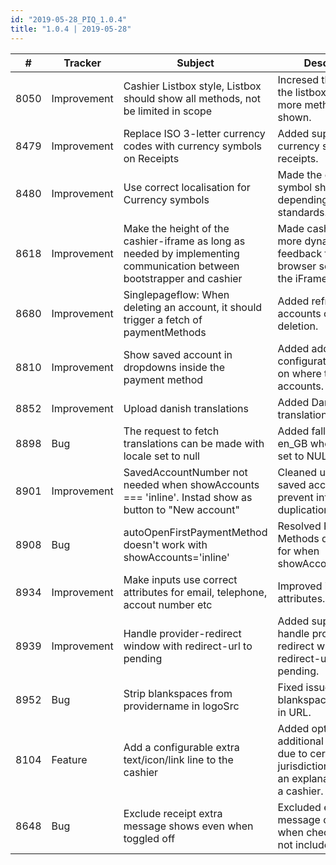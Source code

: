 ```yaml
--- 
id: "2019-05-28_PIQ_1.0.4"
title: "1.0.4 | 2019-05-28"
--- 
```



| #    | Tracker     | Subject                                                                                                                  | Description                                                                                                               |
|------|-------------|--------------------------------------------------------------------------------------------------------------------------|---------------------------------------------------------------------------------------------------------------------------|
| 8050 | Improvement | Cashier   Listbox style, Listbox should show all methods, not be limited in scope                                        | Incresed   the height of the listbox to allow for more methods to be shown.                                               |
| 8479 | Improvement | Replace ISO 3-letter currency codes with   currency symbols on Receipts                                                  | Added support for currency symbols on   receipts.                                                                         |
| 8480 | Improvement | Use correct   localisation for Currency symbols                                                                          | Made   the currency symbol show correctly depending on local standards.                                                   |
| 8618 | Improvement | Make the height of the cashier-iframe as long   as needed by implementing communication between bootstrapper and cashier | Made cashier height more dynamic with   feedback from the browser script after the iFrame is set.                         |
| 8680 | Improvement | Singlepageflow:   When deleting an account, it should trigger a fetch of paymentMethods                                  | Added   refresh of accounts on account deletion.                                                                          |
| 8810 | Improvement | Show saved account in dropdowns inside the   payment method                                                              | Added additional configuration optiop on   where to show accounts.                                                        |
| 8852 | Improvement | Upload danish   translations                                                                                             | Added   Danish translations.                                                                                              |
| 8898 | Bug         | The request to fetch translations can be made   with locale set to null                                                  | Added fallback to en_GB when locale is   set to NULL.                                                                     |
| 8901 | Improvement | SavedAccountNumber   not needed when showAccounts === 'inline'. Instad show as button to "New   account"                 | Cleaned   up the UI for saved account to prevent information duplication.                                                 |
| 8908 | Bug         | autoOpenFirstPaymentMethod doesn't work with   showAccounts='inline'                                                     | Resolved Payment Methods display issue   for when showAccounts='inline'.                                                  |
| 8934 | Improvement | Make inputs   use correct attributes for email, telephone, accout number etc                                             | Improved   input attributes.                                                                                              |
| 8939 | Improvement | Handle provider-redirect window with   redirect-url to pending                                                           | Added support to handle   provider-redirect window with redirect-url to pending.                                          |
| 8952 | Bug         | Strip   blankspaces from providername in logoSrc                                                                         | Fixed   issue with blankspace character in URL.                                                                           |
| 8104 | Feature     | Add a configurable extra text/icon/link line   to the cashier                                                            | Added option to add additional cashier   text due to certain jurisdictions requiering an explanatory text to a   cashier. |
| 8648 | Bug         | Exclude   receipt extra message shows even when toggled off                                                              | Excluded   extra message on receipt when checkbox set to not include it.                                                  |
